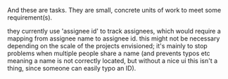 And these are tasks. They are small, concrete units of work to meet
some requirement(s).

they currently use 'assignee id' to track assignees, which would require
a mapping from assignee name to assignee id. this might not be necessary
depending on the scale of the projects envisioned; it's mainly to stop
problems when multiple people share a name (and prevents typos etc
meaning a name is not correctly located, but without a nice ui this isn't a 
thing, since someone can easily typo an ID).
